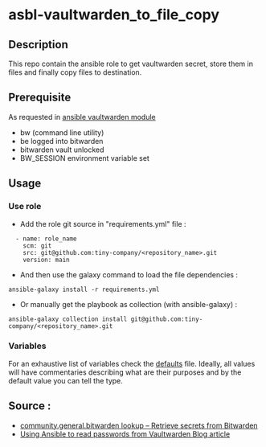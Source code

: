 # asbl-vaultwarden_to_file_copy

## Description

This repo contain the ansible role to get vaultwarden secret, store them in files and finally copy files to destination.

## Prerequisite

As requested in [ansible vaultwarden module](https://docs.ansible.com/ansible/latest/collections/community/general/bitwarden_lookup.html#id2)

- bw (command line utility)
- be logged into bitwarden
- bitwarden vault unlocked
- BW_SESSION environment variable set

## Usage

### Use role

- Add the role git source in "requirements.yml" file :
```
  - name: role_name
    scm: git
    src: git@github.com:tiny-company/<repository_name>.git
    version: main
```

- And then use the galaxy command to load the file dependencies :
```
ansible-galaxy install -r requirements.yml
```

- Or manually get the playbook as collection (with ansible-galaxy) :
```
ansible-galaxy collection install git@github.com:tiny-company/<repository_name>.git
```

### Variables

For an exhaustive list of variables check the [defaults](defaults/main.yml)
file. Ideally, all values will have commentaries describing what are their
purposes and by the default value you can tell the type.

## Source :

- [community.general.bitwarden lookup – Retrieve secrets from Bitwarden](https://docs.ansible.com/ansible/latest/collections/community/general/bitwarden_lookup.html#id2)
- [Using Ansible to read passwords from Vaultwarden Blog article](https://mteixeira.wordpress.com/2024/04/04/ansible-vaultwarden/)